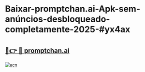 # Baixar-promptchan.ai-Apk-sem-anúncios-desbloqueado-completamente-2025-#yx4ax

# <h2><a href="https://ainizakaria.my?title=promptchan.ai&ref=24M">🔗👉 🔴 promptchan.ai</a></h2>

[![acn](https://github.com/user-attachments/assets/0f9c940e-d8b0-45ae-aac7-cd30a18b3e1c)](https://ainizakaria.my?title=promptchan.ai&ref=24M)

